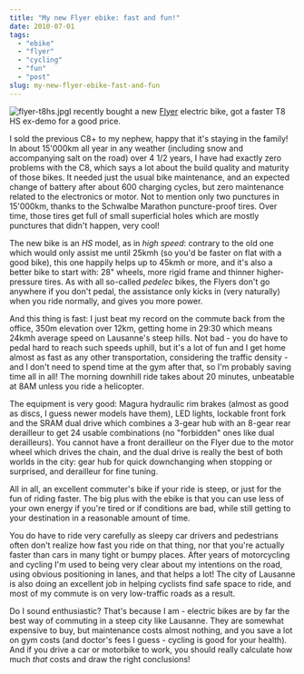 ```yaml
---
title: "My new Flyer ebike: fast and fun!"
date: 2010-07-01
tags: 
  - "ebike"
  - "flyer"
  - "cycling"
  - "fun"
  - "post"
slug: my-new-flyer-ebike-fast-and-fun
---
```


![flyer-t8hs.jpg](/assets/images/flyer-t8hs.jpg "flyer-t8hs.jpg")I recently bought a new [Flyer](http://flyer.ch/) electric bike, got a faster T8 HS ex-demo for a good price.

I sold the previous C8+ to my nephew, happy that it's staying in the family! In about 15'000km all year in any weather (including snow and accompanying salt on the road) over 4 1/2 years, I have had exactly zero problems with the C8, which says a lot about the build quality and maturity of those bikes. It needed just the usual bike maintenance, and an expected change of battery after about 600 charging cycles, but zero maintenance related to the electronics or motor. Not to mention only two punctures in 15'000km, thanks to the Schwalbe Marathon puncture-proof tires. Over time, those tires get full of small superficial holes which are mostly punctures that didn't happen, very cool!

The new bike is an _HS_ model, as in _high speed_: contrary to the old one which would only assist me until 25kmh (so you'd be faster on flat with a good bike), this one happily helps up to 45kmh or more, and it's also a better bike to start with: 28" wheels, more rigid frame and thinner higher-pressure tires. As with all so-called _pedelec_ bikes, the Flyers don't go anywhere if you don't pedal, the assistance only kicks in (very naturally) when you ride normally, and gives you more power.

And this thing is fast: I just beat my record on the commute back from the office, 350m elevation over 12km, getting home in 29:30 which means 24kmh average speed on Lausanne's steep hills. Not bad - you do have to pedal hard to reach such speeds uphill, but it's a lot of fun and I get home almost as fast as any other transportation, considering the traffic density - and I don't need to spend time at the gym after that, so I'm probably saving time all in all! The morning downhill ride takes about 20 minutes, unbeatable at 8AM unless you ride a helicopter.

The equipment is very good: Magura hydraulic rim brakes (almost as good as discs, I guess newer models have them), LED lights, lockable front fork and the SRAM dual drive which combines a 3-gear hub with an 8-gear rear derailleur to get 24 usable combinations (no "forbidden" ones like dual derailleurs). You cannot have a front derailleur on the Flyer due to the motor wheel which drives the chain, and the dual drive is really the best of both worlds in the city: gear hub for quick downchanging when stopping or surprised, and derailleur for fine tuning.

All in all, an excellent commuter's bike if your ride is steep, or just for the fun of riding faster. The big plus with the ebike is that you can use less of your own energy if you're tired or if conditions are bad, while still getting to your destination in a reasonable amount of time.

You do have to ride very carefully as sleepy car drivers and pedestrians often don't realize how fast you ride on that thing, nor that you're actually faster than cars in many tight or bumpy places. After years of motorcycling and cycling I'm used to being very clear about my intentions on the road, using obvious positioning in lanes, and that helps a lot! The city of Lausanne is also doing an excellent job in helping cyclists find safe space to ride, and most of my commute is on very low-traffic roads as a result.

Do I sound enthusiastic? That's because I am - electric bikes are by far the best way of commuting in a steep city like Lausanne. They are somewhat expensive to buy, but maintenance costs almost nothing, and you save a lot on gym costs (and doctor's fees I guess - cycling is good for your health). And if you drive a car or motorbike to work, you should really calculate how much _that_ costs and draw the right conclusions!
